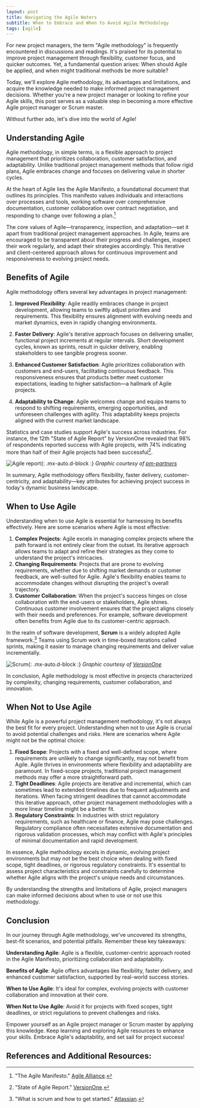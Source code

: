 ```yaml
---
layout: post
title: Navigating the Agile Waters
subtitle: When to Embrace and When to Avoid Agile Methodology
tags: [agile]
---
```


For new project managers, the term "Agile methodology" is frequently encountered in discussions and readings. It's praised for its potential to improve project management through flexibility, customer focus, and quicker outcomes. Yet, a fundamental question arises: When should Agile be applied, and when might traditional methods be more suitable?

Today, we'll explore Agile methodology, its advantages and limitations, and acquire the knowledge needed to make informed project management decisions. Whether you're a new project manager or looking to refine your Agile skills, this post serves as a valuable step in becoming a more effective Agile project manager or Scrum master.

Without further ado, let's dive into the world of Agile!


## Understanding Agile

Agile methodology, in simple terms, is a flexible approach to project management that prioritizes collaboration, customer satisfaction, and adaptability. Unlike traditional project management methods that follow rigid plans, Agile embraces change and focuses on delivering value in shorter cycles.

At the heart of Agile lies the Agile Manifesto, a foundational document that outlines its principles. This manifesto values individuals and interactions over processes and tools, working software over comprehensive documentation, customer collaboration over contract negotiation, and responding to change over following a plan.[^1]

The core values of Agile—transparency, inspection, and adaptation—set it apart from traditional project management approaches. In Agile, teams are encouraged to be transparent about their progress and challenges, inspect their work regularly, and adapt their strategies accordingly. This iterative and client-centered approach allows for continuous improvement and responsiveness to evolving project needs.

## Benefits of Agile

Agile methodology offers several key advantages in project management:

1. **Improved Flexibility**: Agile readily embraces change in project development, allowing teams to swiftly adjust priorities and requirements. This flexibility ensures alignment with evolving needs and market dynamics, even in rapidly changing environments.

2. **Faster Delivery**: Agile's iterative approach focuses on delivering smaller, functional project increments at regular intervals. Short development cycles, known as sprints, result in quicker delivery, enabling stakeholders to see tangible progress sooner.

3. **Enhanced Customer Satisfaction**: Agile prioritizes collaboration with customers and end-users, facilitating continuous feedback. This responsiveness ensures that products better meet customer expectations, leading to higher satisfaction—a hallmark of Agile projects.

4. **Adaptability to Change**: Agile welcomes change and equips teams to respond to shifting requirements, emerging opportunities, and unforeseen challenges with agility. This adaptability keeps projects aligned with the current market landscape.

Statistics and case studies support Agile's success across industries. For instance, the 12th "State of Agile Report" by VersionOne revealed that 98% of respondents reported success with Agile projects, with 74% indicating more than half of their Agile projects had been successful[^2].

![Agile report](/agile-blog/assets/img/agile1.jpg){: .mx-auto.d-block :}
*Graphic courtesy of [pm-partners](https://www.pm-partners.com.au/the-agile-journey-a-scrum-overview/)*

In summary, Agile methodology offers flexibility, faster delivery, customer-centricity, and adaptability—key attributes for achieving project success in today's dynamic business landscape.

## When to Use Agile

Understanding when to use Agile is essential for harnessing its benefits effectively. Here are some scenarios where Agile is most effective:

1. **Complex Projects**: Agile excels in managing complex projects where the path forward is not entirely clear from the outset. Its iterative approach allows teams to adapt and refine their strategies as they come to understand the project's intricacies.
2. **Changing Requirements**: Projects that are prone to evolving requirements, whether due to shifting market demands or customer feedback, are well-suited for Agile. Agile's flexibility enables teams to accommodate changes without disrupting the project's overall trajectory.
3. **Customer Collaboration**: When the project's success hinges on close collaboration with the end-users or stakeholders, Agile shines. Continuous customer involvement ensures that the project aligns closely with their needs and preferences. For example, software development often benefits from Agile due to its customer-centric approach.

In the realm of software development, **Scrum** is a widely adopted Agile framework.[^3] Teams using Scrum work in time-boxed iterations called sprints, making it easier to manage changing requirements and deliver value incrementally.

![Scrum](/agile-blog/assets/img/scrum-process.jpg){: .mx-auto.d-block :}
*Graphic courtesy of [VersionOne](https://www.qagile.pl/wp-content/uploads/2018/04/versionone-12th-annual-state-of-agile-report.pdf)*

In conclusion, Agile methodology is most effective in projects characterized by complexity, changing requirements, customer collaboration, and innovation.

## When Not to Use Agile

While Agile is a powerful project management methodology, it's not always the best fit for every project. Understanding when not to use Agile is crucial to avoid potential challenges and risks. Here are scenarios where Agile might not be the optimal choice:

1. **Fixed Scope**: Projects with a fixed and well-defined scope, where requirements are unlikely to change significantly, may not benefit from Agile. Agile thrives in environments where flexibility and adaptability are paramount. In fixed-scope projects, traditional project management methods may offer a more straightforward path.
2. **Tight Deadlines**: Agile projects are iterative and incremental, which can sometimes lead to extended timelines due to frequent adjustments and iterations. When facing stringent deadlines that cannot accommodate this iterative approach, other project management methodologies with a more linear timeline might be a better fit.
3. **Regulatory Constraints**: In industries with strict regulatory requirements, such as healthcare or finance, Agile may pose challenges. Regulatory compliance often necessitates extensive documentation and rigorous validation processes, which may conflict with Agile's principles of minimal documentation and rapid development.

In essence, Agile methodology excels in dynamic, evolving project environments but may not be the best choice when dealing with fixed scope, tight deadlines, or rigorous regulatory constraints. It's essential to assess project characteristics and constraints carefully to determine whether Agile aligns with the project's unique needs and circumstances.

By understanding the strengths and limitations of Agile, project managers can make informed decisions about when to use or not use this methodology.

## Conclusion

In our journey through Agile methodology, we've uncovered its strengths, best-fit scenarios, and potential pitfalls. Remember these key takeaways:

**Understanding Agile**: Agile is a flexible, customer-centric approach rooted in the Agile Manifesto, prioritizing collaboration and adaptability.

**Benefits of Agile**: Agile offers advantages like flexibility, faster delivery, and enhanced customer satisfaction, supported by real-world success stories.

**When to Use Agile**: It's ideal for complex, evolving projects with customer collaboration and innovation at their core.

**When Not to Use Agile**: Avoid it for projects with fixed scopes, tight deadlines, or strict regulations to prevent challenges and risks.

Empower yourself as an Agile project manager or Scrum master by applying this knowledge. Keep learning and exploring Agile resources to enhance your skills. Embrace Agile's adaptability, and set sail for project success!

## References and Additional Resources:
[^1]: "The Agile Manifesto." [Agile Alliance](https://www.agilealliance.org/agile101/the-agile-manifesto/).
[^2]: "State of Agile Report." [VersionOne](https://www.qagile.pl/wp-content/uploads/2018/04/versionone-12th-annual-state-of-agile-report.pdf).
[^3]: "What is scrum and how to get started." [Atlassian](https://www.atlassian.com/agile/scrum).
